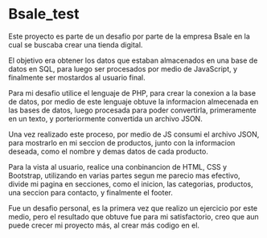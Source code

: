 # Bsale_test

Este proyecto es parte de un desafio por parte de la empresa Bsale en la cual se buscaba crear una tienda digital.

El objetivo era obtener los datos que estaban almacenados en una base de datos en SQL, para luego ser procesados por medio de JavaScript,
y finalmente ser mostardos al usuario final.

Para mi desafio utilice el lenguaje de PHP, para crear la conexion a la base de datos, por medio de este lenguaje obtuve la informacion
almecenada en las bases de datos, luego procesada para poder convertirla, primeramente en un texto, y porteriormente convertida un archivo JSON.

Una vez realizado este proceso, por medio de JS consumi el archivo JSON, para mostrarlo en mi seccion de productos, junto con la informacion
deseada, como el nombre y demas datos de cada producto.

Para la vista al usuario, realice una conbinancion de HTML, CSS y Bootstrap, utilizando en varias partes segun me parecio mas efectivo,
divide mi pagina en secciones, como el inicion, las categorias, productos, una seccion para contacto, y finalmente el footer.

Fue un desafio personal, es la primera vez que realizo un ejercicio por este medio, pero el resultado que obtuve fue 
para mi satisfactorio, creo que aun puede crecer mi proyecto más, al crear más codigo en el.
